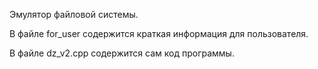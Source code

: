 Эмулятор файловой системы.



В файле for_user содержится краткая информация для пользователя.




В файле dz_v2.cpp содержится сам код программы.
